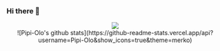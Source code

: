 ### Hi there 👋

<div align="center">
  <img src="https://github-readme-stats.vercel.app/api/top-langs/?username=seondal&theme=dracula&exclude_repo=Computer-Science-Engineering&layout=compact&langs_count=10"/>
</div>

<div align="center">
  ![Pipi-Olo's github stats](https://github-readme-stats.vercel.app/api?username=Pipi-Olo&show_icons=true&theme=merko)
</div>
